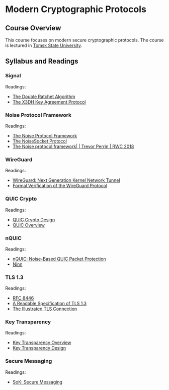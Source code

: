 # Modern Cryptographic Protocols

## Course Overview

This course focuses on modern secure cryptographic protocols.
The course is lectured in [Tomsk State University](http://en.tsu.ru).

## Syllabus and Readings

### Signal

Readings:
* [The Double Ratchet Algorithm](https://signal.org/docs/specifications/doubleratchet/)
* [The X3DH Key Agreement Protocol](https://signal.org/docs/specifications/x3dh/)

### Noise Protocol Framework

Readings:  
* [The Noise Protocol Framework](http://www.noiseprotocol.org/noise.html)
* [The NoiseSocket Protocol](http://www.noiseprotocol.org/specs/noisesocket.html)
* [The Noise protocol framework| | Trevor Perrin | RWC 2018](https://www.youtube.com/watch?v=3gipxdJ22iM)

### WireGuard

Readings:  
* [WireGuard: Next Generation Kernel Network Tunnel](https://www.wireguard.com/papers/wireguard.pdf)
* [Formal Verification of the WireGuard Protocol](https://www.wireguard.com/papers/wireguard-formal-verification.pdf) 

### QUIC Crypto

Readings:
* [QUIC Crypto Design](https://docs.google.com/document/d/1g5nIXAIkN_Y-7XJW5K45IblHd_L2f5LTaDUDwvZ5L6g/edit?usp=drivesdk)
* [QUIC Overview](https://docs.google.com/document/d/1gY9-YNDNAB1eip-RTPbqphgySwSNSDHLq9D5Bty4FSU)

### nQUIC

Readings:  
* [nQUIC: Noise-Based QUIC Packet Protection](nquic.pdf)
* [Ninn](https://github.com/rot256/ninn)

### TLS 1.3

Readings:  
* [RFC 8446](https://www.rfc-editor.org/rfc/pdfrfc/rfc8446.txt.pdf)
* [A Readable Specification of TLS 1.3](https://www.davidwong.fr/tls13/)
* [The Illustrated TLS Connection](https://tls13.ulfheim.net/)

### Key Transparency

Readings:
* [Key Transparency Overview](https://github.com/google/keytransparency/blob/master/docs/overview.md)
* [Key Transparency Design](https://github.com/google/keytransparency/blob/master/docs/design.md)


### Secure Messaging

Readings:
* [SoK: Secure Messaging](cacr2015-02.pdf)
